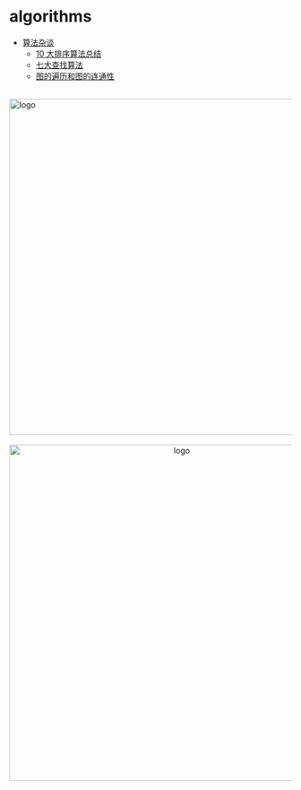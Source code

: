 # algorithms
  
-   [算法杂谈](README.md)
    -   [10 大排序算法总结](Sorting.md)
    -   [七大查找算法](Searching.md)
    -   [图的遍历和图的连通性](Graph_traversal_and_graph_connectivity.md)

<br />
<img  src='/img/bjkb.PNG' width="600" alt="logo">
<br />
<br />
<div align="center">

<img  src='/img/01.jpeg' width="600" alt="logo" />
</div>
<br />
<br />
